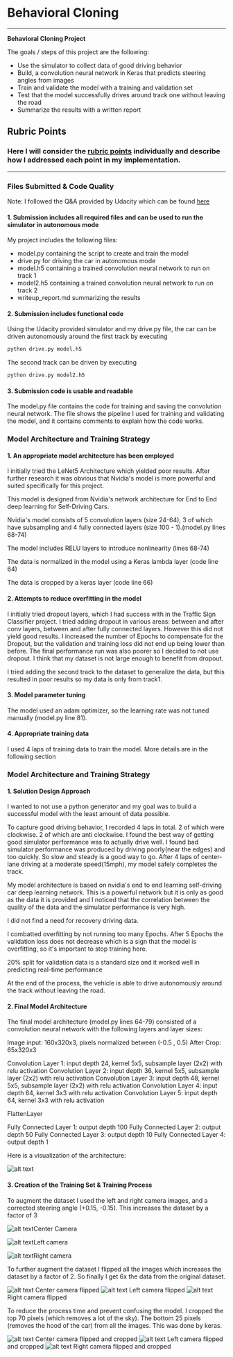 # **Behavioral Cloning** 

---

**Behavioral Cloning Project**

The goals / steps of this project are the following:
* Use the simulator to collect data of good driving behavior
* Build, a convolution neural network in Keras that predicts steering angles from images
* Train and validate the model with a training and validation set
* Test that the model successfully drives around track one without leaving the road
* Summarize the results with a written report


[//]: # (Image References)

[image1]: ./images/center_image.png "center image"
[image2]: ./images/left_image.png "left image"
[image3]: ./images/right_image.png "right image"
[image4]: ./images/center_image_flipped.png "center image flipped"
[image5]: ./images/left_image_flipped_.png "left image cropped"
[image6]: ./images/right_image_flipped.png "right image cropped"
[image7]: ./images/center_image_flipped_cropped.png "center image flipped and cropped"
[image8]: ./images/left_image_flipped_cropped.png "left image flipped and cropped"
[image9]: ./images/right_image_flipped_cropped.png "right image flipped and cropped"
[image10]: ./images/nvidia-cnn-architecture.png "nvidia architecture"

## Rubric Points
### Here I will consider the [rubric points](https://review.udacity.com/#!/rubrics/432/view) individually and describe how I addressed each point in my implementation.  

---
### Files Submitted & Code Quality

Note: I followed the Q&A provided by Udacity which can be found [here](https://www.youtube.com/watch?v=rpxZ87YFg0M&feature=youtube)

#### 1. Submission includes all required files and can be used to run the simulator in autonomous mode

My project includes the following files:
* model.py containing the script to create and train the model
* drive.py for driving the car in autonomous mode
* model.h5 containing a trained convolution neural network to run on track 1
* model2.h5 containing a trained convolution neural network to run on track 2
* writeup_report.md summarizing the results

#### 2. Submission includes functional code
Using the Udacity provided simulator and my drive.py file, the car can be driven autonomously around the first track by executing 
```sh
python drive.py model.h5
```

The second track can be driven by executing

```sh
python drive.py model2.h5
```

#### 3. Submission code is usable and readable

The model.py file contains the code for training and saving the convolution neural network. The file shows the pipeline I used for training and validating the model, and it contains comments to explain how the code works.

### Model Architecture and Training Strategy

#### 1. An appropriate model architecture has been employed

I initially tried the LeNet5 Architecture which yielded poor results. After further research it was obvious that Nvidia's model is more powerful and suited specifically for this project.

This model is designed from Nvidia's network architecture for End to End deep learning for Self-Driving Cars.

Nvidia's model consists of 5 convolution layers (size 24-64), 3 of which have subsampling and 4 fully connected layers (size 100 - 1).(model.py lines 68-74) 

The model includes RELU layers to introduce nonlinearity (lines 68-74)

The data is normalized in the model using a Keras lambda layer (code line 64)

The data is cropped by a keras layer (code line 66)

#### 2. Attempts to reduce overfitting in the model

I initially tried dropout layers, which I had success with in the Traffic Sign Classifier project. I tried adding dropout in various areas: between and after conv layers, between and after fully connected layers. However this did not yield good results.
I increased the number of Epochs to compensate for the Dropout, but the validation and training loss did not end up being lower than before. The final performance run was also poorer so I decided to not use dropout.
I think that my dataset is not large enough to benefit from dropout.

I tried adding the second track to the dataset to generalize the data, but this resulted in poor results so my data is only from track1.

#### 3. Model parameter tuning

The model used an adam optimizer, so the learning rate was not tuned manually (model.py line 81).

#### 4. Appropriate training data

I used 4 laps of training data to train the model. More details are in the following section

### Model Architecture and Training Strategy

#### 1. Solution Design Approach

I wanted to not use a python generator and my goal was to build a successful model with the least amount of data possible.

To capture good driving behavior, I recorded 4 laps in total. 2 of which were clockwise. 2 of which are anti clockwise. I found the best way of getting good simulator performance was to actually drive well. I found bad simulator performance was produced by driving poorly(near the edges) and too quickly. So slow and steady is a good way to go. After 4 laps of center-lane driving at a moderate speed(15mph), my model safely completes the track.

My model architecture is based on nvidia's end to end learning self-driving car deep learning network. This is a powerful network but it is only as good as the data it is provided and I noticed that the correlation between the quality of the data and the simulator performance is very high.

I did not find a need for recovery driving data.

I combatted overfitting by not running too many Epochs. After 5 Epochs the validation loss does not decrease which is a sign that the model is overfitting, so it's important to stop training here.

20% split for validation data is a standard size and it worked well in predicting real-time performance

At the end of the process, the vehicle is able to drive autonomously around the track without leaving the road.

#### 2. Final Model Architecture

The final model architecture (model.py lines 64-79) consisted of a convolution neural network with the following layers and layer sizes:

Image input: 160x320x3, pixels normalized between (-0.5 , 0.5)
After Crop: 65x320x3

Convolution Layer 1: input depth 24, kernel 5x5, subsample layer (2x2) with relu activation
Convolution Layer 2: input depth 36, kernel 5x5, subsample layer (2x2) with relu activation
Convolution Layer 3: input depth 48, kernel 5x5, subsample layer (2x2) with relu activation
Convolution Layer 4: input depth 64, kernel 3x3 with relu activation
Convolution Layer 5: input depth 64, kernel 3x3 with relu activation

FlattenLayer

Fully Connected Layer 1: output depth 100
Fully Connected Layer 2: output depth 50
Fully Connected Layer 3: output depth 10
Fully Connected Layer 4: output depth 1

Here is a visualization of the architecture:

![alt text][image10]

#### 3. Creation of the Training Set & Training Process

To augment the dataset I used the left and right camera images, and a corrected steering angle (+0.15, -0.15). This increases the dataset by a factor of 3

![alt text][image1]Center Camera

![alt text][image2]Left camera

![alt text][image3]Right camera


To further augment the dataset I flipped all the images which increases the dataset by a factor of 2. So finally I get 6x the data from the original dataset.

![alt text][image4]
Center camera flipped
![alt text][image5]
Left camera flipped
![alt text][image6]
Right camera flipped

To reduce the process time and prevent confusing the model. I cropped the top 70 pixels (which removes a lot of the sky). The bottom 25 pixels (removes the hood of the car) from all the images. This was done by keras.

![alt text][image7]
Center camera flipped and cropped
![alt text][image8]
Left camera flipped and cropped
![alt text][image9]
Right camera flipped and cropped





